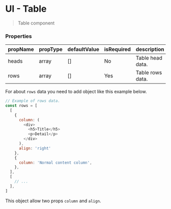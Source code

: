 # UI - Table
> Table component

### Properties
| propName | propType | defaultValue | isRequired | description |
|----------|----------|--------------|------------|-------------|
| heads | array | [] | No | Table head data. |
| rows | array | [] | Yes | Table rows data. |

For about `rows` data you need to add object like this example below.

```js
// Example of rows data.
const rows = [
  [
    {
      column: (
        <div>
          <h5>Title</h5>
          <p>Detail</p>
        </div>
      ),
      align: 'right'
    },
    {
      column: 'Normal content column',
    },
  ],
  [
    // ...
  ],
]
```

This object allow two props `column` and `align`.
